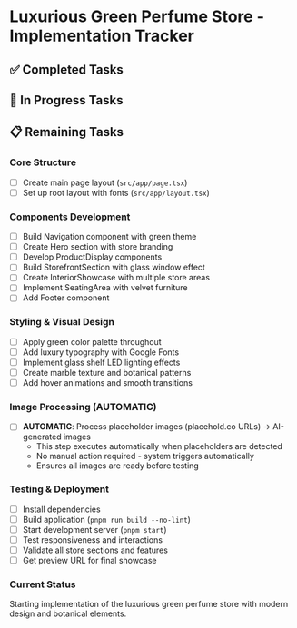 # Luxurious Green Perfume Store - Implementation Tracker

## ✅ Completed Tasks

## 🔄 In Progress Tasks

## 📋 Remaining Tasks

### Core Structure
- [ ] Create main page layout (`src/app/page.tsx`)
- [ ] Set up root layout with fonts (`src/app/layout.tsx`)

### Components Development
- [ ] Build Navigation component with green theme
- [ ] Create Hero section with store branding
- [ ] Develop ProductDisplay components
- [ ] Build StorefrontSection with glass window effect
- [ ] Create InteriorShowcase with multiple store areas
- [ ] Implement SeatingArea with velvet furniture
- [ ] Add Footer component

### Styling & Visual Design
- [ ] Apply green color palette throughout
- [ ] Add luxury typography with Google Fonts
- [ ] Implement glass shelf LED lighting effects
- [ ] Create marble texture and botanical patterns
- [ ] Add hover animations and smooth transitions

### Image Processing (AUTOMATIC)
- [ ] **AUTOMATIC**: Process placeholder images (placehold.co URLs) → AI-generated images
  - This step executes automatically when placeholders are detected
  - No manual action required - system triggers automatically
  - Ensures all images are ready before testing

### Testing & Deployment
- [ ] Install dependencies
- [ ] Build application (`pnpm run build --no-lint`)
- [ ] Start development server (`pnpm start`)
- [ ] Test responsiveness and interactions
- [ ] Validate all store sections and features
- [ ] Get preview URL for final showcase

### Current Status
Starting implementation of the luxurious green perfume store with modern design and botanical elements.